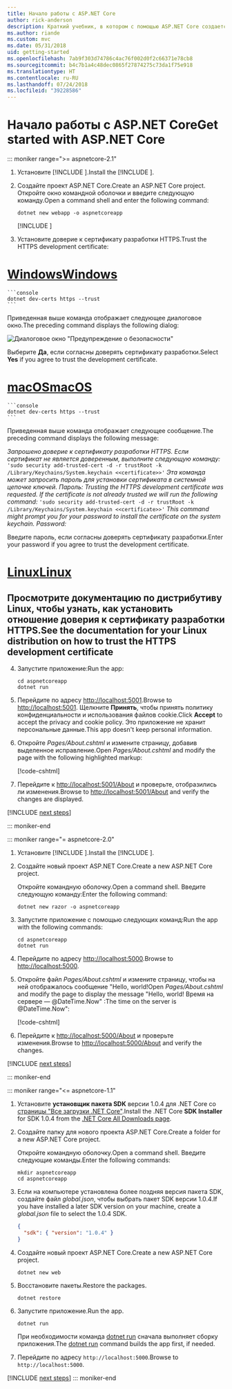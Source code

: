 ```yaml
---
title: Начало работы с ASP.NET Core
author: rick-anderson
description: Краткий учебник, в котором с помощью ASP.NET Core создается и запускается простое приложение Hello World.
ms.author: riande
ms.custom: mvc
ms.date: 05/31/2018
uid: getting-started
ms.openlocfilehash: 7ab9f303d74786c4ac76f002d0f2c66371e78cb8
ms.sourcegitcommit: b4c7b1a4c48dec0865f27874275c73da1f75e918
ms.translationtype: HT
ms.contentlocale: ru-RU
ms.lasthandoff: 07/24/2018
ms.locfileid: "39228586"
---
```

# <a name="get-started-with-aspnet-core"></a><span data-ttu-id="537ac-103">Начало работы с ASP.NET Core</span><span class="sxs-lookup"><span data-stu-id="537ac-103">Get started with ASP.NET Core</span></span>

::: moniker range=">= aspnetcore-2.1"

1. <span data-ttu-id="537ac-104">Установите [!INCLUDE [](~/includes/2.1-SDK.md)].</span><span class="sxs-lookup"><span data-stu-id="537ac-104">Install the [!INCLUDE [](~/includes/2.1-SDK.md)].</span></span>

2. <span data-ttu-id="537ac-105">Создайте проект ASP.NET Core.</span><span class="sxs-lookup"><span data-stu-id="537ac-105">Create an ASP.NET Core project.</span></span> <span data-ttu-id="537ac-106">Откройте окно командной оболочки и введите следующую команду.</span><span class="sxs-lookup"><span data-stu-id="537ac-106">Open a command shell and enter the following command:</span></span>

    ```console
    dotnet new webapp -o aspnetcoreapp
    ```

    [!INCLUDE [](~/includes/webapp-alias-notice.md)]

3. <span data-ttu-id="537ac-107">Установите доверие к сертификату разработки HTTPS.</span><span class="sxs-lookup"><span data-stu-id="537ac-107">Trust the HTTPS development certificate:</span></span>

# <a name="windowstabwindows"></a>[<span data-ttu-id="537ac-108">Windows</span><span class="sxs-lookup"><span data-stu-id="537ac-108">Windows</span></span>](#tab/windows)

    ```console
    dotnet dev-certs https --trust
    ```

   <span data-ttu-id="537ac-109">Приведенная выше команда отображает следующее диалоговое окно.</span><span class="sxs-lookup"><span data-stu-id="537ac-109">The preceding command displays the following dialog:</span></span>

   ![Диалоговое окно "Предупреждение о безопасности"](_static/cert.png)

   <span data-ttu-id="537ac-111">Выберите **Да**, если согласны доверять сертификату разработки.</span><span class="sxs-lookup"><span data-stu-id="537ac-111">Select **Yes** if you agree to trust the development certificate.</span></span>

# <a name="macostabmacos"></a>[<span data-ttu-id="537ac-112">macOS</span><span class="sxs-lookup"><span data-stu-id="537ac-112">macOS</span></span>](#tab/macos)

    ```console
    dotnet dev-certs https --trust
    ```

   <span data-ttu-id="537ac-113">Приведенная выше команда отображает следующее сообщение.</span><span class="sxs-lookup"><span data-stu-id="537ac-113">The preceding command displays the following message:</span></span>

   <span data-ttu-id="537ac-114">*Запрошено доверие к сертификату разработки HTTPS. Если сертификат не является доверенным, выполните следующую команду:* `'sudo security add-trusted-cert -d -r trustRoot -k /Library/Keychains/System.keychain <<certificate>>'` *Эта команда может запросить пароль для установки сертификата в системной цепочке ключей.    Пароль:* </span><span class="sxs-lookup"><span data-stu-id="537ac-114">*Trusting the HTTPS development certificate was requested. If the certificate is not already trusted we will run the following command:* `'sudo security add-trusted-cert -d -r trustRoot -k /Library/Keychains/System.keychain <<certificate>>'` *This command might prompt you for your password to install the certificate on the system keychain.    Password:*</span></span>

   <span data-ttu-id="537ac-115">Введите пароль, если согласны доверять сертификату разработки.</span><span class="sxs-lookup"><span data-stu-id="537ac-115">Enter your password if you agree to trust the development certificate.</span></span>

# <a name="linuxtablinux"></a>[<span data-ttu-id="537ac-116">Linux</span><span class="sxs-lookup"><span data-stu-id="537ac-116">Linux</span></span>](#tab/linux)

   <a name="see-the-documentation-for-your-linux-distribution-on-how-to-trust-the-https-development-certificate"></a><span data-ttu-id="537ac-117">Просмотрите документацию по дистрибутиву Linux, чтобы узнать, как установить отношение доверия к сертификату разработки HTTPS.</span><span class="sxs-lookup"><span data-stu-id="537ac-117">See the documentation for your Linux distribution on how to trust the HTTPS development certificate</span></span>
---

4. <span data-ttu-id="537ac-118">Запустите приложение:</span><span class="sxs-lookup"><span data-stu-id="537ac-118">Run the app:</span></span>

    ```console
    cd aspnetcoreapp
    dotnet run
    ```

5. <span data-ttu-id="537ac-119">Перейдите по адресу [http://localhost:5001](http://localhost:5001).</span><span class="sxs-lookup"><span data-stu-id="537ac-119">Browse to [http://localhost:5001](http://localhost:5001).</span></span>  <span data-ttu-id="537ac-120">Щелкните **Принять**, чтобы принять политику конфиденциальности и использования файлов cookie.</span><span class="sxs-lookup"><span data-stu-id="537ac-120">Click **Accept** to accept the privacy and cookie policy.</span></span> <span data-ttu-id="537ac-121">Это приложение не хранит персональные данные.</span><span class="sxs-lookup"><span data-stu-id="537ac-121">This app doesn't keep personal information.</span></span>

6. <span data-ttu-id="537ac-122">Откройте *Pages/About.cshtml* и измените страницу, добавив выделенное исправление.</span><span class="sxs-lookup"><span data-stu-id="537ac-122">Open *Pages/About.cshtml* and modify the page with the following highlighted markup:</span></span>

    [!code-cshtml[](sample/getting-started/about.cshtml?highlight=9)]

7. <span data-ttu-id="537ac-123">Перейдите к [http://localhost:5001/About](http://localhost:5001/About) и проверьте, отобразились ли изменения.</span><span class="sxs-lookup"><span data-stu-id="537ac-123">Browse to [http://localhost:5001/About](http://localhost:5001/About) and verify the changes are displayed.</span></span>

[!INCLUDE [next steps](~/includes/getting-started/next-steps.md)]

::: moniker-end

::: moniker range="= aspnetcore-2.0"

1. <span data-ttu-id="537ac-124">Установите [!INCLUDE [](~/includes/net-core-sdk-download-link.md)].</span><span class="sxs-lookup"><span data-stu-id="537ac-124">Install the [!INCLUDE [](~/includes/net-core-sdk-download-link.md)].</span></span>

2. <span data-ttu-id="537ac-125">Создайте новый проект ASP.NET Core.</span><span class="sxs-lookup"><span data-stu-id="537ac-125">Create a new ASP.NET Core project.</span></span>

   <span data-ttu-id="537ac-126">Откройте командную оболочку.</span><span class="sxs-lookup"><span data-stu-id="537ac-126">Open a command shell.</span></span> <span data-ttu-id="537ac-127">Введите следующую команду:</span><span class="sxs-lookup"><span data-stu-id="537ac-127">Enter the following command:</span></span>

    ```console
    dotnet new razor -o aspnetcoreapp
    ```

3. <span data-ttu-id="537ac-128">Запустите приложение с помощью следующих команд:</span><span class="sxs-lookup"><span data-stu-id="537ac-128">Run the app with the following commands:</span></span>

    ```console
    cd aspnetcoreapp
    dotnet run
    ```

4. <span data-ttu-id="537ac-129">Перейдите по адресу [http://localhost:5000](http://localhost:5000).</span><span class="sxs-lookup"><span data-stu-id="537ac-129">Browse to [http://localhost:5000](http://localhost:5000).</span></span>

5. <span data-ttu-id="537ac-130">Откройте файл *Pages/About.cshtml* и измените страницу, чтобы на ней отображалось сообщение "Hello, world!</span><span class="sxs-lookup"><span data-stu-id="537ac-130">Open *Pages/About.cshtml* and modify the page to display the message "Hello, world!</span></span> <span data-ttu-id="537ac-131">Время на сервере — @DateTime.Now" :</span><span class="sxs-lookup"><span data-stu-id="537ac-131">The time on the server is @DateTime.Now":</span></span>

    [!code-cshtml[](sample/getting-started/about.cshtml?highlight=9&range=1-9)]

6. <span data-ttu-id="537ac-132">Перейдите к [http://localhost:5000/About](http://localhost:5000/About) и проверьте изменения.</span><span class="sxs-lookup"><span data-stu-id="537ac-132">Browse to [http://localhost:5000/About](http://localhost:5000/About) and verify the changes.</span></span>

[!INCLUDE [next steps](~/includes/getting-started/next-steps.md)]

::: moniker-end

::: moniker range="<= aspnetcore-1.1"

1. <span data-ttu-id="537ac-133">Установите **установщик пакета SDK** версии 1.0.4 для .NET Core со [страницы "Все загрузки .NET Core"](https://www.microsoft.com/net/download/all).</span><span class="sxs-lookup"><span data-stu-id="537ac-133">Install the .NET Core **SDK Installer** for SDK 1.0.4 from the [.NET Core All Downloads page](https://www.microsoft.com/net/download/all).</span></span>

2. <span data-ttu-id="537ac-134">Создайте папку для нового проекта ASP.NET Core.</span><span class="sxs-lookup"><span data-stu-id="537ac-134">Create a folder for a new ASP.NET Core project.</span></span>

   <span data-ttu-id="537ac-135">Откройте командную оболочку.</span><span class="sxs-lookup"><span data-stu-id="537ac-135">Open a command shell.</span></span> <span data-ttu-id="537ac-136">Введите следующие команды.</span><span class="sxs-lookup"><span data-stu-id="537ac-136">Enter the following commands:</span></span>

   ```console
   mkdir aspnetcoreapp
   cd aspnetcoreapp
   ```

3. <span data-ttu-id="537ac-137">Если на компьютере установлена более поздняя версия пакета SDK, создайте файл *global.json*, чтобы выбрать пакет SDK версии 1.0.4.</span><span class="sxs-lookup"><span data-stu-id="537ac-137">If you have installed a later SDK version on your machine, create a *global.json* file to select the 1.0.4 SDK.</span></span>

   ```json
   {
     "sdk": { "version": "1.0.4" }
   }
   ```

4. <span data-ttu-id="537ac-138">Создайте новый проект ASP.NET Core.</span><span class="sxs-lookup"><span data-stu-id="537ac-138">Create a new ASP.NET Core project.</span></span>

   ```console
   dotnet new web
   ```

5. <span data-ttu-id="537ac-139">Восстановите пакеты.</span><span class="sxs-lookup"><span data-stu-id="537ac-139">Restore the packages.</span></span>

    ```console
    dotnet restore
    ```

6. <span data-ttu-id="537ac-140">Запустите приложение.</span><span class="sxs-lookup"><span data-stu-id="537ac-140">Run the app.</span></span>

   ```console
   dotnet run
   ```

   <span data-ttu-id="537ac-141">При необходимости команда [dotnet run](/dotnet/core/tools/dotnet-run) сначала выполняет сборку приложения.</span><span class="sxs-lookup"><span data-stu-id="537ac-141">The [dotnet run](/dotnet/core/tools/dotnet-run) command builds the app first, if needed.</span></span>

7. <span data-ttu-id="537ac-142">Перейдите по адресу `http://localhost:5000`.</span><span class="sxs-lookup"><span data-stu-id="537ac-142">Browse to `http://localhost:5000`.</span></span>

[!INCLUDE [next steps](~/includes/getting-started/next-steps.md)]
::: moniker-end
